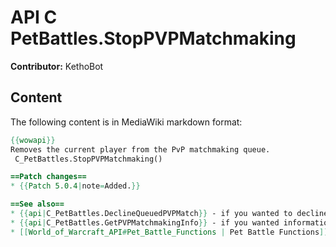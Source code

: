 # API C PetBattles.StopPVPMatchmaking

**Contributor:** KethoBot

## Content

The following content is in MediaWiki markdown format:

```mediawiki
{{wowapi}}
Removes the current player from the PvP matchmaking queue.
 C_PetBattles.StopPVPMatchmaking()

==Patch changes==
* {{Patch 5.0.4|note=Added.}}

==See also==
* {{api|C_PetBattles.DeclineQueuedPVPMatch}} - if you wanted to decline an existing match offer instead of leaving the queue completely
* {{api|C_PetBattles.GetPVPMatchmakingInfo}} - if you wanted information about the current queue status
* [[World_of_Warcraft_API#Pet_Battle_Functions | Pet Battle Functions]]
```